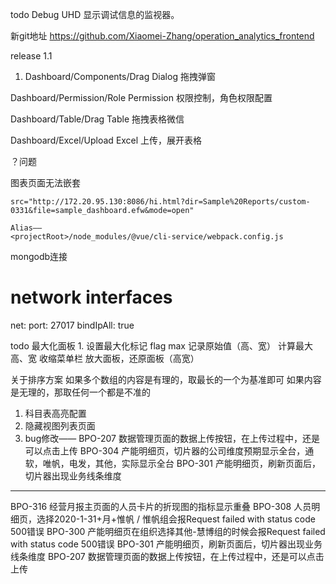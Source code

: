 
todo
 Debug UHD 显示调试信息的监视器。

新git地址 https://github.com/Xiaomei-Zhang/operation_analytics_frontend

release 1.1

1.  Dashboard/Components/Drag Dialog 拖拽弹窗

Dashboard/Permission/Role Permission 权限控制，角色权限配置

Dashboard/Table/Drag Table 拖拽表格微信

Dashboard/Excel/Upload Excel 上传，展开表格


？问题

图表页面无法嵌套

    src="http://172.20.95.130:8086/hi.html?dir=Sample%20Reports/custom-0331&file=sample_dashboard.efw&mode=open"
   
    Alias——
    <projectRoot>/node_modules/@vue/cli-service/webpack.config.js
    
mongodb连接
# network interfaces
net:
  port: 27017
  bindIpAll: true
  
  

todo
最大化面板
    1. 设置最大化标记 flag max
    记录原始值（高、宽）
    计算最大高、宽
    收缩菜单栏
    放大面板，还原面板（高宽）
    
关于排序方案
如果多个数组的内容是有理的，取最长的一个为基准即可
如果内容是无理的，那取任何一个都是不准的



1. 科目表高亮配置
2. 隐藏视图列表页面
3. bug修改——
BPO-207 数据管理页面的数据上传按钮，在上传过程中，还是可以点击上传
BPO-304 产能明细页，切片器的公司维度预期显示全台，通软，唯帆，电发，其他，实际显示全台
BPO-301 产能明细页，刷新页面后，切片器出现业务线条维度

-----------

BPO-316 经营月报主页面的人员卡片的折现图的指标显示重叠
BPO-308 人员明细页，选择2020-1-31+月+惟帆 / 惟帆组会报Request failed with status code 500错误
BPO-300 产能明细页在组织选择其他-慧博组的时候会报Request failed with status code 500错误
BPO-301 产能明细页，刷新页面后，切片器出现业务线条维度
BPO-207 数据管理页面的数据上传按钮，在上传过程中，还是可以点击上传